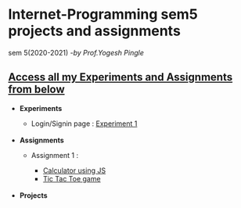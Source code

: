 # Internet-Programming sem5 projects and assignments
sem 5(2020-2021) <i>-by Prof.Yogesh Pingle</i>
<h2><u>Access all my Experiments and Assignments from below</u></h2>
<p>
  <ul>
    <li><b>Experiments</b></li>
      <ul>
        <li>Login/Signin page : <a href="https://rushanksheta.github.io/Internet-Programming/Experiments/Experiment%201/" target="_blank">Experiment 1</a></li>
      </ul>
    <br>
    <li><b>Assignments</b></li>
      <ul>
        <li>Assignment 1 :</li>
            <ul>
              <li><a href ="https://rushanksheta.github.io/Internet-Programming/Assignments/A1-a-Calculator/">Calculator using JS</a></li>
              <li><a href ="https://rushanksheta.github.io/Internet-Programming/Assignments/A1-b-TicTacToe/">Tic Tac Toe game</a></li>
            </ul>
      </ul>
    <br>
    <li><b>Projects</b></li>
  </ul>
</p>

